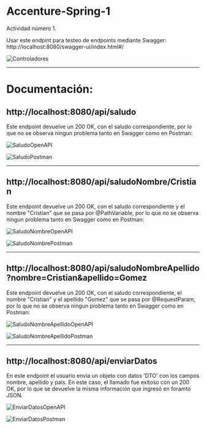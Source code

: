 # Accenture-Spring-1

Actividad número 1.

Usar este endpint para testeo de endpoints mediante Swagger: http://localhost:8080/swagger-ui/index.html#/

![Controladores](https://github.com/user-attachments/assets/decb9e1e-c12c-4294-a137-bc2526aa2688)


<hr/>

# Documentación:

## http://localhost:8080/api/saludo
Este endpoint devuelve un 200 OK, con el saludo correspondiente, por lo que no se observa ningun problema tanto en Swagger como en Postman:

![SaludoOpenAPI](https://github.com/user-attachments/assets/2d48458c-9df0-4436-9ac4-0cf4534ecc54)


![SaludoPostman](https://github.com/user-attachments/assets/f1fd71ef-beba-44be-b270-b6176190786a)

<hr/>


## http://localhost:8080/api/saludoNombre/Cristian
Este endpoint devuelve un 200 OK, con el saludo correspondiente y el nombre "Cristian" que se pasa por @PathVariable, por lo que no se observa ningun problema tanto en Swagger como en Postman:

![SaludoNombreOpenAPI](https://github.com/user-attachments/assets/a3fc43da-396b-46b5-9a04-346cc5fe1b54)


![SaludoNombrePostman](https://github.com/user-attachments/assets/050909d4-51f3-4505-abd8-b0f656f6b786)

<hr/>


## http://localhost:8080/api/saludoNombreApellido?nombre=Cristian&apellido=Gomez
Este endpoint devuelve un 200 OK, con el saludo correspondiente, el nombre "Cristian" y el apellido "Gomez" que se pasa por @RequestParam, por lo que no se observa ningun problema tanto en Swagger como en Postman:

![SaludoNombreApellidoOpenAPI](https://github.com/user-attachments/assets/5b11922a-887c-47b4-a5f2-8c605ef1a304)


![SaludoNombreApellidoPostman](https://github.com/user-attachments/assets/8fa56095-7065-4853-92b2-77fd54d980b1)

<hr/>


## http://localhost:8080/api/enviarDatos
En este endpoint el usuario envia un objeto con datos 'DTO' con los campos nombre, apellido y pais. En este caso, el llamado fue exitoso con un 200 OK, por lo que se devuelve la misma información que ingresó en foramto JSON.

![EnviarDatosOpenAPI](https://github.com/user-attachments/assets/01ab1718-b20c-4798-8992-e5b0c94fcdbe)


![EnviarDatosPostman](https://github.com/user-attachments/assets/d1306445-56fb-4af6-96c3-4d20bc1d4c54)

